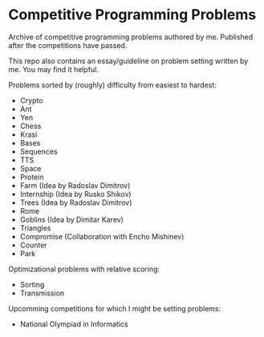 # Competitive Programming Problems
Archive of competitive programming problems authored by me. Published after the competitions have passed.

This repo also contains an essay/guideline on problem setting written by me. You may find it helpful.

Problems sorted by (roughly) difficulty from easiest to hardest:
* Crypto
* Ant
* Yen
* Chess
* Krasi
* Bases
* Sequences
* TTS
* Space
* Protein
* Farm (Idea by Radoslav Dimitrov)
* Internship (Idea by Rusko Shikov)
* Trees (Idea by Radoslav Dimitrov)
* Rome
* Goblins (Idea by Dimitar Karev)
* Triangles
* Compromise (Collaboration with Encho Mishinev)
* Counter
* Park

Optimizational problems with relative scoring:
* Sorting
* Transmission

Upcomming competitions for which I might be setting problems:
* National Olympiad in Informatics